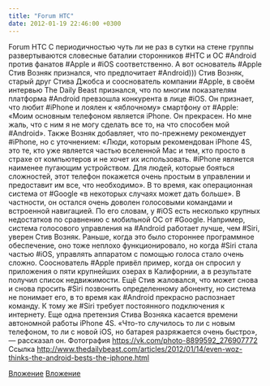 ```yaml
---
title: "Forum HTC"
date: 2012-01-19 22:46:00 +0300
---
```


Forum HTC
С периодичностью чуть ли не раз в сутки на стене группы развертываются словесные баталии сторонников #HTC и ОС #Android против фанатов #Apple и #iOS соответственно. А вот основатель #Apple Стив Возняк признался, что предпочитает #Android)))
Стив Возняк, старый друг Стива Джобса и сооснователь компании #Apple, в своём интервью The Daily Beast признался, что по многим показателям платформа #Android превзошла конкурента в лице #iOS.
Он признает, что любит #iPhone и лоялен к «яблочному» смартфону от #Apple: «Моим основным телефоном является iPhone. Он прекрасен. Но мне жаль, что с ним я не могу сделать все то, на что способен мой #Android». Также Возняк добавляет, что по-прежнему рекомендует #iPhone, но с уточнением: «Люди, которым рекомендован iPhone 4S, это те, кто уже является частью вселенной Mac и тем, кто просто в страхе от компьютеров и не хочет их использовать. #iPhone является наименее пугающим устройством. Для людей, которые бояться сложностей, этот телефон покажется очень простым в управлении и предоставит им все, что необходимо». В то время, как операционная система от #Google «в некоторых случаях может дать больше». В частности, он остался очень доволен голосовыми командами и встроенной навигацией.
По его словам, у #iOS есть несколько крупных недостатков по сравнению с мобильной ОС от #Google. Например, система голосового управления на #Android работает лучше, чем #Siri, уверен Стив Возняк. Раньше, когда это было стороннее программное обеспечение, оно тоже неплохо функционировало, но когда #Siri стала частью #iOS, управлять аппаратом с помощью голоса стало очень сложно.
Сооснователь #Apple привёл пример, когда он спросил у приложения о пяти крупнейших озерах в Калифорнии, а в результате получил список недвижимости. Ещё Стив жаловался, что может снова и снова просить #Siri позвонить определенному абоненту, но система не понимает его, в то время как #Android прекрасно распознает команду. К тому же #Siri требует постоянного подключения к интернету. Еще одна претензия Стива Возняка касается времени автономной работы iPhone 4S. «Что-то случилось то ли с новым телефоном, то ли с новой iOS, но батарея разряжается очень быстро», — рассказал он.
Фотография
<a class="vk-attach" href="https://vk.com/photo-8899592_276907772">https://vk.com/photo-8899592_276907772</a>
Ссылка
http://www.thedailybeast.com/articles/2012/01/14/even-woz-thinks-the-android-bests-the-iphone.html

<a class="vk-attach" href="https://vk.com/photo-8899592_276907772">Вложение</a>
[Вложение](http://www.thedailybeast.com/articles/2012/01/14/even-woz-thinks-the-android-bests-the-iphone.html)
